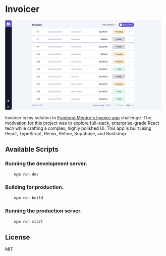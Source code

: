 # Invoicer

![A screenshot of the home screen](home-screenshot.png "Invoicer home screen")

Invoicer is my solution to [Frontend Mentor's Invoice app](https://www.frontendmentor.io/challenges/invoice-app-i7KaLTQjl) challenge. The motivation for this project was to explore full-stack, enterprise-grade React tech while crafting a complex, highly polished UI. This app is built using React, TypeScript, Remix, Refine, Supabase, and Bootstrap.

## Available Scripts

### Running the development server.

```bash
    npm run dev
```

### Building for production.

```bash
    npm run build
```

### Running the production server.

```bash
    npm run start
```

## License

MIT
